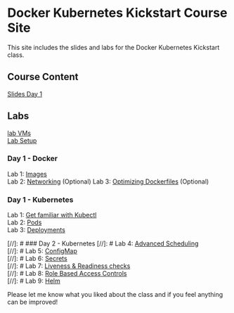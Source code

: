 # Docker Kubernetes Kickstart Course Site

This site includes the slides and labs for the Docker Kubernetes Kickstart class. 

## Course Content 
[Slides Day 1](http://bit.ly/docker-k8s-content-1)   

## Labs
[lab VMs](https://docs.google.com/spreadsheets/d/1kW1rNQMZVdoYa2IDLZa66rLv122LM_mIfkbjxhEmVsQ/edit?usp=sharing)  
[Lab Setup](labs/001_setup/)  

### Day 1 - Docker
Lab 1: [Images](labs/images/)  
Lab 2: [Networking](labs/networking/)  (Optional)
Lab 3: [Optimizing Dockerfiles](labs/adv-dockerfile/)  (Optional)

### Day 1 - Kubernetes
Lab 1: [Get familiar with Kubectl](labs/commands/)    
Lab 2: [Pods](labs/pods/)    
Lab 3: [Deployments](labs/deployments/)     

[//]: # ### Day 2 - Kubernetes
[//]: # Lab 4: [Advanced Scheduling](labs/scheduling/)  
[//]: # Lab 5: [ConfigMap](labs/configmap/)  
[//]: # Lab 6: [Secrets](labs/secrets/)  
[//]: # Lab 7: [Liveness & Readiness checks](labs/health-checks/)  
[//]: # Lab 8: [Role Based Access Controls](labs/rbac/)  
[//]: # Lab 9: [Helm](labs/helm/)  

Please let me know what you liked about the class and if you feel anything can be improved!   
